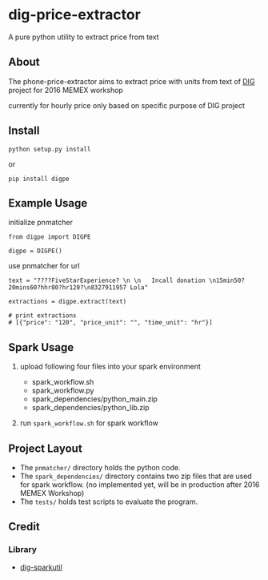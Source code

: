 # dig-price-extractor
A pure python utility to extract price from text


## About

The phone-price-extractor aims to extract price with units from text of [DIG](http://usc-isi-i2.github.io/dig/) project for 2016 MEMEX workshop

currently for hourly price only based on specific purpose of DIG project


## Install

    python setup.py install

or

    pip install digpe

## Example Usage

initialize pnmatcher

    from digpe import DIGPE

    digpe = DIGPE()

use pnmatcher for url

    text = "????FiveStarExperience? \n \n   Incall donation \n15min50?20mins60?hhr80?hr120?\n8327911957 Lola"

    extractions = digpe.extract(text)

    # print extractions
    # [{"price": "120", "price_unit": "", "time_unit": "hr"}]


## Spark Usage

1. upload following four files into your spark environment

    - spark_workflow.sh
    - spark_workflow.py
    - spark_dependencies/python_main.zip
    - spark_dependencies/python_lib.zip

2. run `spark_workflow.sh` for spark workflow


## Project Layout

- The `pnmatcher/` directory holds the python code.
- The `spark_dependencies/` directory contains two zip files that are used for spark workflow. (no implemented yet, will be in production after 2016 MEMEX Workshop)
- The `tests/` holds test scripts to evaluate the program.

## Credit

### Library
- [dig-sparkutil](https://github.com/usc-isi-i2/dig-sparkutil)
